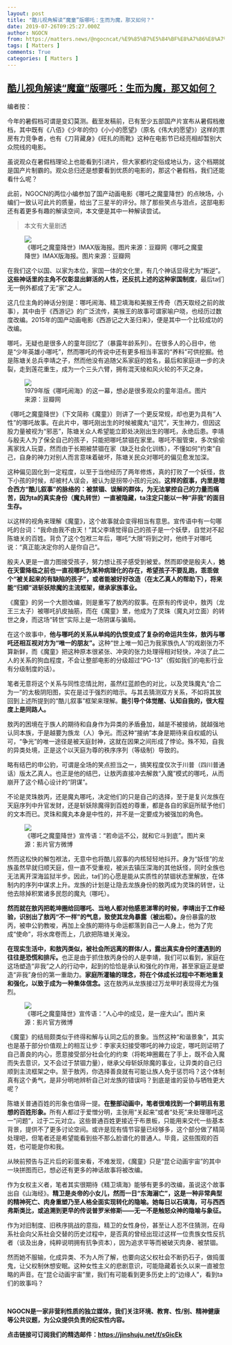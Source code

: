 ```yaml
---
layout: post
title: "酷儿视角解读“魔童”版哪吒：生而为魔，那又如何？"
date: 2019-07-26T09:25:27.000Z
author: NGOCN
from: https://matters.news/@ngocncat/%E9%85%B7%E5%84%BF%E8%A7%86%E8%A7%92%E8%A7%A3%E8%AF%BB-%E9%AD%94%E7%AB%A5-%E7%89%88%E5%93%AA%E5%90%92-%E7%94%9F%E8%80%8C%E4%B8%BA%E9%AD%94-%E9%82%A3%E5%8F%88%E5%A6%82%E4%BD%95-bafybeieluend7te5dtfszf4g2i7qrmnbgp7tc5qchaqirfeme54rlq4koi
tags: [ Matters ]
comments: True
categories: [ Matters ]
---
```

<!--1564133127000-->
[酷儿视角解读“魔童”版哪吒：生而为魔，那又如何？](https://matters.news/@ngocncat/%E9%85%B7%E5%84%BF%E8%A7%86%E8%A7%92%E8%A7%A3%E8%AF%BB-%E9%AD%94%E7%AB%A5-%E7%89%88%E5%93%AA%E5%90%92-%E7%94%9F%E8%80%8C%E4%B8%BA%E9%AD%94-%E9%82%A3%E5%8F%88%E5%A6%82%E4%BD%95-bafybeieluend7te5dtfszf4g2i7qrmnbgp7tc5qchaqirfeme54rlq4koi)
------

<div>
<p>编者按：</p><p>今年的暑假档可谓是变幻莫测。截至发稿前，已有至少五部国产片宣布从暑假档撤档，其中既有《八佰》《少年的你》《小小的愿望》（原名《伟大的愿望》）这样的票房有力竞争者，也有《刀背藏身》《旺扎的雨靴》这种在电影节已经亮相却暂别大众院线的电影。</p><p>虽说观众在暑假档理论上也能看到引进片，但大家都约定俗成地认为，这个档期就是国产片制霸的。观众总归还是想要看到优质的电影的，那这个暑假档，我们还能看什么呢？</p><p>此前，NGOCN的两位小编参加了国产动画电影《哪吒之魔童降世》的点映场，小编们一致认可此片的质量，给出了三星半的评分。除了那些笑点与泪点，这部电影还有着更多有趣的解读空间，本文便是其中一种解读尝试。</p><blockquote>本文有大量剧透</blockquote><figure class="image"><img src="https://assets.matters.news/embed/54918472-06e5-4dd4-87a6-ff66d6e1beb4/3100881.webp" data-asset-id="54918472-06e5-4dd4-87a6-ff66d6e1beb4" referrerpolicy="no-referrer"><figcaption><span>《哪吒之魔童降世》IMAX版海报。图片来源：豆瓣网《哪吒之魔童降世》IMAX版海报。图片来源：豆瓣网</span></figcaption></figure><p>在我们这个以国、以家为本位，家国一体的文化里，有几个神话显得尤为“叛逆”。<strong>这些神话里的主角不仅彰显出鲜活的人性，还反抗上述的这种家国制度</strong>，最后ta们无一例外都成了无“家”之人。</p><p>这几位主角的神话分别是：哪吒闹海、精卫填海和美猴王传奇（西天取经之前的故事），其中由于《西游记》的广泛流传，美猴王的故事可谓家喻户晓，也经历过数度改编。2015年的国产动画电影《西游记之大圣归来》，便是其中一个比较成功的改编。</p><p>哪吒，无疑也是很多人的童年回忆了（暴露年龄系列）。在很多人的心目中，他是“少年英雄小哪吒”，然而哪吒的传说中还有更多相当丰富的“养料”可供挖掘。他是陈塘关总兵李靖之子，然而他没有追随父系家庭的姓名，最后和家庭进一步的决裂，走到莲花重生，成为一个三头六臂，拥有混天绫和风火轮的不灭之身。</p><figure class="image"><img src="https://assets.matters.news/embed/dd766b6a-1da8-436c-a26f-b80f69d4c89b/3100882.webp" data-asset-id="dd766b6a-1da8-436c-a26f-b80f69d4c89b" referrerpolicy="no-referrer"><figcaption><span>1979年版《哪吒闹海》的这一幕，想必是很多观众的童年泪点。图片来源：豆瓣网</span></figcaption></figure><p>《哪吒之魔童降世》（下文简称《魔童》）则讲了一个更反常规，却也更为具有“人性”的哪吒故事。在此片中，哪吒刚出生的时候被魔丸“诅咒”，天生神力，但因这股力量被视为“邪恶”，陈塘关众人希望能立即处决刚出生的哪吒，永绝后患。李靖与殷夫人为了保全自己的孩子，只能把哪吒禁锢在家里。哪吒不服管束，多次偷偷离家找人玩耍，然而由于长期被禁锢在家（缺乏社会化训练），不懂如何“约束”自己，自身的神力对别人而言意味着破坏，陈塘关民众对哪吒的偏见愈发加深。</p><p>这种偏见固化到一定程度，以至于当他经历了两年修炼，真的打败了一个妖怪，救下小孩的时候，却被村人误会，被认为是拐带小孩的元凶。<strong>这样的叙事，内里是暗合西方“酷儿叙事”的脉络的：被禁锢、误解的群体，为无法掌控自己的力量而痛苦，因为ta的真实身份（魔丸转世）一直被隐藏，ta注定只能以一种“非我”的面目生存。</strong></p><p>以这样的视角来理解《魔童》，这个故事就会变得相当有意思。宣传语中有一句哪吒的台词：“我命由我不由天！”其父李靖觉得自己的孩子是一个妖孽，自觉对不起陈塘关的百姓。背负了这个包袱三年后，哪吒“大限”将到之时，他终于对哪吒说：“真正能决定你的人是你自己“。</p><p>殷夫人更是一直力图接受孩子，努力想让孩子感受到被爱。然而即使是殷夫人，<strong>她在天雷降临之前也一直视哪吒为某种病理化的存在，希望孩子不要乱跑，乖乖做个“被关起来的有缺陷的孩子”，或者能被好好改造（在太乙真人的帮助下），将来能“归顺”进斩妖除魔的主流框架，继承家族事业。</strong></p><p>《魔童》的另一个大胆改编，则是重写了敖丙的叙事。在原有的传说中，敖丙（龙王三太子）被哪吒扒皮抽筋，而在《魔童》里，他成为了灵珠（魔丸对立面）的转世之身，而这场“转世”实际上是一场阴谋与骗局。</p><p>在这个故事中，<strong>他与哪吒的关系从单纯的仇恨变成了复杂的命运共生体，敖丙与哪吒还相互视对方为“唯一的朋友”。</strong>这种“世上唯一知己为我家族仇人“的戏剧张力不算新鲜，而《魔童》把这种原本很紧张、冲突的张力处理得相对轻快，冲淡了此二人的关系的狗血程度，不会让整部电影的分级超过“PG-13”（假如我们的电影行业有分级制度的话）。</p><p>笔者无意将这个关系与同性恋情比附，虽然红蓝颜色的对比，以及灵珠魔丸“合二为一”的太极阴阳图，实在是过于强烈的暗示。与其去猜测双方关系，不如将其放回到上述所提到的“酷儿叙事”框架来理解。<strong>能引导个体觉醒、认知自我的，很大程度上是同路人。</strong></p><p>敖丙的困境在于族人的期待和自身作为异类的矛盾叠加，越是不被接纳，就越强地认同本族，于是越要为族龙（人）争光。而这种“接纳”本身是期待来自权威的认可，“争光”的唯一途径是被天庭封神，这就在因果之间形成了悖论。殊不知，自我的异类处境，正是这个以天庭为尊的秩序序列（等级制）导致的。</p><p>略有结巴的申公豹，可谓是全场的笑点担当之一，搞笑程度仅次于川普（四川普通话）版太乙真人。也正是他的结巴，让敖丙直接冲去解救“入魔”模式的哪吒，从而崩开了这个精心设计的“阴谋”。</p><p>不论是灵珠敖丙，还是魔丸哪吒，决定他们的只是自己的选择，至于是复兴龙族在天庭序列中升官发财，还是斩妖除魔得到百姓的尊重，都是各自的家庭所赋予他们的文本而已。灵珠和魔丸本身是中性的，并不是一定要成为被强加的角色。</p><figure class="image"><img src="https://assets.matters.news/embed/671a0f14-54c5-499a-b83f-be12eb33de80/3100894.webp" data-asset-id="671a0f14-54c5-499a-b83f-be12eb33de80" referrerpolicy="no-referrer"><figcaption><span>《哪吒之魔童降世》宣传语：“若命运不公，就和它斗到底”。图片来源：影片官方微博</span></figcaption></figure><p>然而这松快的解包袱法，无意中也将酷儿叙事的内核轻轻地抖开。身为“妖怪”的龙族虽然早就归顺天庭，但一直不受重视，被派去镇压深海的其他妖怪，同时全族也无法离开深海监狱半步。因此，ta们的心愿是能从实质性的禁锢状态里解放，在体制内的序列中谋求上升。龙族的计划是让隐去龙族身份的敖丙成为灵珠的转世，让他去除掉积累诸多民怨的魔丸（哪吒）。</p><p><strong>然而就在敖丙把乾坤圈给回哪吒、当地人都对他感恩涕零的时候，李靖出于工作经验，识别出了敖丙“不一样”的气息，致使其龙角暴露（被出柜）。</strong>身份暴露的敖丙，被申公豹教唆，再加上全族的期待与命运都落到自己一人身上，他为了完成“使命”，将水席卷而上，几欲把陈塘关淹没。</p><p><strong>在现实生活中，和敖丙类似，被社会所远离的群体/人，露出真实身份时遭遇到的往往是恐慌和排斥。</strong>也正是由于抓住敖丙身份的人是李靖，我们可以看到，家庭在这场塑造“非我”之人的行动中，起到的恰恰是承认和强化的作用，甚至家庭正是塑造“非我”身份的第一重助力。<strong>家庭所灌输的理念，将在个体成长过程中不断地重复和强化，以致于成为一种集体信念。</strong>这在敖丙从龙族接过万龙甲时表现得尤为强烈。</p><figure class="image"><img src="https://assets.matters.news/embed/b2683667-cf6b-4828-a89b-d081ee8ea81c/3100895.webp" data-asset-id="b2683667-cf6b-4828-a89b-d081ee8ea81c" referrerpolicy="no-referrer"><figcaption><span>《哪吒之魔童降世》宣传语：“人心中的成见，是一座大山”。图片来源：影片官方微博</span></figcaption></figure><p>《魔童》的结局颇类似于终得和解与认同之后的景象。当然这种“和谐景象”，其实也是基于部分价值观上的相互让步：李家夫妇接受哪吒的神力设定，哪吒则证明了自己善良的内心，愿意接受部分社会化的约束（将乾坤圈戴在了手上，既不会入魔而失去意识，又不会过于禁锢力量），继承父母斩妖除魔的事业，让异类的自己归顺到主流框架之中。至于敖丙，你选择善良就有可能让族人免于惩罚吗？这个体制真有这个勇气，是非分明地辨析自己对龙族的错误吗？到底是谁的妥协与牺牲更大呢？</p><p>陈塘关普通百姓的形象也值得一提。<strong>在整部动画中，笔者很难找到一个鲜明且有思想的百姓形象。</strong>所有人都过于爱憎分明，主张用“关起来”或者“处死”来处理哪吒这一“问题”，过于二元对立。这些普通百姓更接近于布景板，只能用来交代一些基本背景，提供不了更多讨论空间。或许是现有情节容量已经够多，这个部分做了精简处理吧，但笔者还是希望能看到些不那么脸谱化的普通人。毕竟，这些围观的百姓，也可能是你和我。</p><p>从映前预告与正片后的彩蛋来看，不难发现，《魔童》只是“昆仑动画宇宙”的其中一块拼图而已，想必还有更多的神话故事将被改编。</p><p>作为女权主义者，笔者其实很期待《精卫填海》能够有更多的改编，虽说这个故事出自《山海经》。<strong>精卫是炎帝的小女儿，然而一日“东海溺亡”，这是一种非常典型的精神死亡、肉身重塑乃至人格全面实现转化的隐喻。她每日以石填海，可与西西弗斯类比，或追溯到更早的传说普罗米修斯——无一不是触怒众神的隐喻与象征。</strong></p><p>作为对旧制度、旧秩序挑战的意指，精卫的女性身份，甚至让人忍不住猜测，在母系社会向父系社会交替的历史过程中，是否真的曾经出现过这样一位贵族女性反抗者（谈及出身，纯粹说明拥有抗争资本），因为追求平等而被破灭肉身、被禁锢。</p><p>然而她不服输，化成异类、不为人所了解，也要向这父权社会不断扔石子，做捣蛋鬼，让父权制休想安眠。这种女性主义的悲剧意识，可能隐藏着长久以来一直被忽略的声音。在“昆仑动画宇宙”里，我们有可能看到更多历史上的“边缘人”，看到ta们的故事吗？</p><p><br></p><p><strong>NGOCN是一家非营利性质的独立媒体，我们关注环境、教育、性/别、精神健康等公共议题，为公众提供负责的纪实性内容。</strong></p><p><strong>点击链接可订阅我们的精选邮件：</strong><a href="https://jinshuju.net/f/sGicEk" rel="noopener noreferrer" target="_blank"><strong>https://jinshuju.net/f/sGicEk</strong></a></p>
</div>
